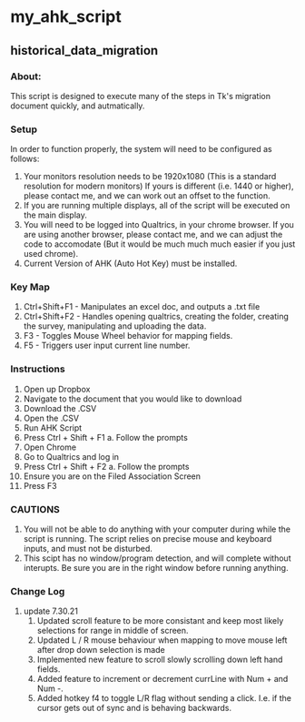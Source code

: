 # my_ahk_script

## historical_data_migration
### About:
This script is designed to execute many of the steps in Tk's migration document quickly, and autmatically.

### Setup
In order to function properly, the system will need to be configured as follows:

1. Your monitors resolution needs to be 1920x1080 (This is a standard resolution for modern monitors) If yours is different (i.e. 1440 or higher), please contact me, and we can work out an offset to the function.
2. If you are running multiple displays, all of the script will be executed on the main display.
3. You will need to be logged into Qualtrics, in your chrome browser. If you are using another browser, please contact me, and we can adjust the code to accomodate (But it would be much much much easier if you just used chrome).
4. Current Version of AHK (Auto Hot Key) must be installed. 

### Key Map

1. Ctrl+Shift+F1 - Manipulates an excel doc, and outputs a .txt file
2. Ctrl+Shift+F2 - Handles opening qualtrics, creating the folder, creating the survey, manipulating and uploading the data.
3. F3 - Toggles Mouse Wheel behavior for mapping fields.
4. F5 - Triggers user input current line number.

### Instructions 

1. Open up Dropbox
2. Navigate to the document that you would like to download
3. Download the .CSV
4. Open the .CSV
5. Run AHK Script
6. Press Ctrl + Shift + F1
    a. Follow the prompts
7. Open Chrome
8. Go to Qualtrics and log in
9. Press Ctrl + Shift + F2
    a. Follow the prompts
10. Ensure you are on the Filed Association Screen
11. Press F3


### CAUTIONS
1. You will not be able to do anything with your computer during while the script is running. The script relies on precise mouse and keyboard inputs, and must not be disturbed.
2. This scipt has no window/program detection, and will complete without interupts. Be sure you are in the right window before running anything.

### Change Log
1. update 7.30.21
    1. Updated scroll feature to be more consistant and keep most likely selections for range in middle of screen.
    2. Updated L / R mouse behaviour when mapping to move mouse left after drop down selection is made
    3. Implemented new feature to scroll slowly scrolling down left hand fields.
    4. Added feature to increment or decrement currLine with Num + and Num -.
    5. Added hotkey f4 to toggle L/R flag without sending a click. I.e. if the cursor gets out of sync and is behaving backwards.